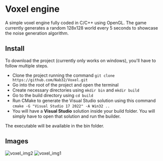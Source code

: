 # Voxel engine

A simple voxel engine fully coded in C/C++ using OpenGL. The game currently generates a random 128x128 world every 5 seconds to showcase the noise generation algorithm.


## Install
To download the project (currently only works on windows), you'll have to follow multiple steps.

* Clone the project running the command `git clone https://github.com/Nab32/Voxel.git`
* Go into the root of the project and open the terminal
* Create necessary directories using `mkdir bin` and `mkdir build`
* Go to the build directory using `cd build`
* Run CMake to generate the Visual Studio solution using this command `cmake -G "Visual Studio 17 2022" -A Win32 ..`
* You will have a **Visual Studio** solution inside your build folder. You will simply have to open that solution and run the builder.

The executable will be available in the bin folder.

## Images
![voxel_img2](https://github.com/Nab32/Voxel/assets/90017423/51247212-8291-4a7a-a349-92314a3fb63a)
![voxel_img1](https://github.com/Nab32/Voxel/assets/90017423/1ff1b5e4-28e0-4350-bb16-6aacac0b5550)

